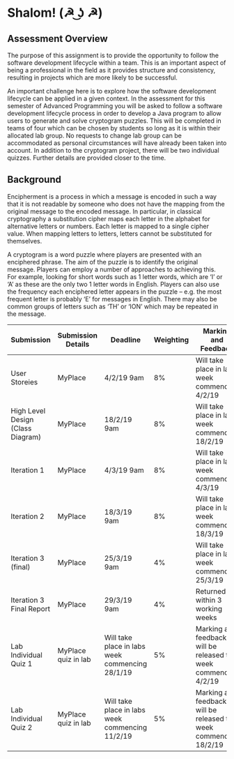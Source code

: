 # Shalom! (☭ ͜ʖ ☭)

## Assessment Overview

The purpose of this assignment is to provide the opportunity to follow the software development lifecycle within a team. This is an important aspect of being
a professional in the field as it provides structure and consistency, resulting in projects which are more likely to be successful.

An important challenge here is to explore how the software development lifecycle can be applied in a given context. In the assessment for this semester of
Advanced Programming you will be asked to follow a software development lifecycle process in order to develop a Java program to allow users to generate
and solve cryptogram puzzles. This will be completed in teams of four which can be chosen by students so long as it is within their allocated lab group. No
requests to change lab group can be accommodated as personal circumstances will have already been taken into account. In addition to the cryptogram
project, there will be two individual quizzes. Further details are provided closer to the time. 

## Background
Encipherment is a process in which a message is encoded in such a way that it is not readable by someone who does not have the mapping from the original
message to the encoded message. In particular, in classical cryptography a substitution cipher maps each letter in the alphabet for alternative letters or
numbers. Each letter is mapped to a single cipher value. When mapping letters to letters, letters cannot be substituted for themselves.

A cryptogram is a word puzzle where players are presented with an enciphered phrase. The aim of the puzzle is to identify the original message. Players can
employ a number of approaches to achieving this. For example, looking for short words such as 1 letter words, which are ‘I’ or ‘A’ as these are the only two 1
letter words in English. Players can also use the frequency each enciphered letter appears in the puzzle – e.g. the most frequent letter is probably ‘E’ for
messages in English. There may also be common groups of letters such as ‘TH’ or ‘ION’ which may be repeated in the message. 



 Submission | Submission Details | Deadline | Weighting | Marking and Feedback 
------------- | -----------------| -------- | --------- | --------------------
 User Storeies | MyPlace | 4/2/19 9am | 8% | Will take place in labs week commencing 4/2/19 
 High Level Design (Class Diagram) | MyPlace | 18/2/19 9am | 8% | Will take place in labs week commencing 18/2/19
 Iteration 1 | MyPlace | 4/3/19 9am | 8% | Will take place in labs week commencing 4/3/19 
 Iteration 2 | MyPlace | 18/3/19 9am | 8% | Will take place in labs week commencing 18/3/19 
 Iteration 3 (final) | MyPlace | 25/3/19 9am | 4% | Will take place in labs week commencing 25/3/19
 Iteration 3 Final Report | MyPlace | 29/3/19  9am | 4% | Returned within 3 working weeks
 Lab Individual Quiz 1 | MyPlace quiz in lab | Will take place in labs week commencing 28/1/19 | 5% | Marking and feedback will be released the week commencing 4/2/19
 Lab Individual Quiz 2 | MyPlace quiz in lab | Will take place in labs week commencing 11/2/19 | 5% | Marking and feedback will be released the week commencing 18/2/19

